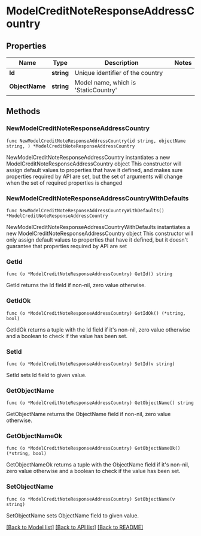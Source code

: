 # ModelCreditNoteResponseAddressCountry

## Properties

Name | Type | Description | Notes
------------ | ------------- | ------------- | -------------
**Id** | **string** | Unique identifier of the country | 
**ObjectName** | **string** | Model name, which is &#39;StaticCountry&#39; | 

## Methods

### NewModelCreditNoteResponseAddressCountry

`func NewModelCreditNoteResponseAddressCountry(id string, objectName string, ) *ModelCreditNoteResponseAddressCountry`

NewModelCreditNoteResponseAddressCountry instantiates a new ModelCreditNoteResponseAddressCountry object
This constructor will assign default values to properties that have it defined,
and makes sure properties required by API are set, but the set of arguments
will change when the set of required properties is changed

### NewModelCreditNoteResponseAddressCountryWithDefaults

`func NewModelCreditNoteResponseAddressCountryWithDefaults() *ModelCreditNoteResponseAddressCountry`

NewModelCreditNoteResponseAddressCountryWithDefaults instantiates a new ModelCreditNoteResponseAddressCountry object
This constructor will only assign default values to properties that have it defined,
but it doesn't guarantee that properties required by API are set

### GetId

`func (o *ModelCreditNoteResponseAddressCountry) GetId() string`

GetId returns the Id field if non-nil, zero value otherwise.

### GetIdOk

`func (o *ModelCreditNoteResponseAddressCountry) GetIdOk() (*string, bool)`

GetIdOk returns a tuple with the Id field if it's non-nil, zero value otherwise
and a boolean to check if the value has been set.

### SetId

`func (o *ModelCreditNoteResponseAddressCountry) SetId(v string)`

SetId sets Id field to given value.


### GetObjectName

`func (o *ModelCreditNoteResponseAddressCountry) GetObjectName() string`

GetObjectName returns the ObjectName field if non-nil, zero value otherwise.

### GetObjectNameOk

`func (o *ModelCreditNoteResponseAddressCountry) GetObjectNameOk() (*string, bool)`

GetObjectNameOk returns a tuple with the ObjectName field if it's non-nil, zero value otherwise
and a boolean to check if the value has been set.

### SetObjectName

`func (o *ModelCreditNoteResponseAddressCountry) SetObjectName(v string)`

SetObjectName sets ObjectName field to given value.



[[Back to Model list]](../README.md#documentation-for-models) [[Back to API list]](../README.md#documentation-for-api-endpoints) [[Back to README]](../README.md)


